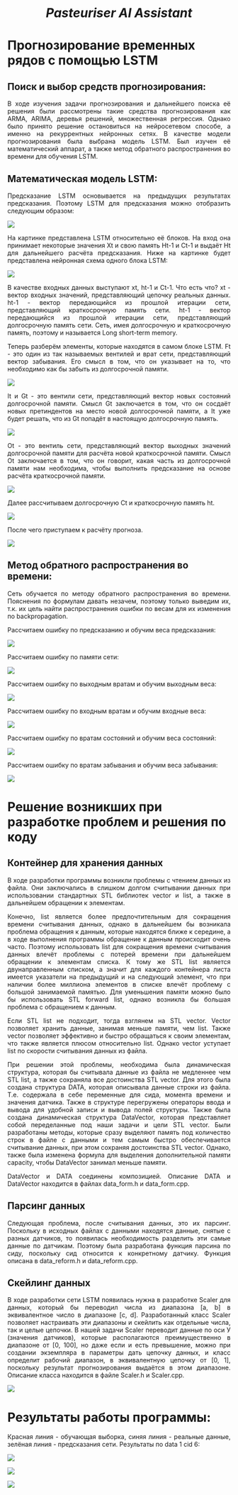 ***<h1 align = "center">Pasteuriser AI Assistant</a>***

# **Прогнозирование временных рядов с помощью LSTM**

## **Поиск и выбор средств прогнозирования:**

<p align = "justify">
В ходе изучения задачи прогнозирования и дальнейшего поиска её решения были рассмотрены такие средства прогнозирования как ARMA, ARIMA, деревья решений, множественная регрессия. Однако было принято решение остановиться на нейросетевом способе, а именно на рекуррентных нейронных сетях. В качестве модели прогнозирования была выбрана модель LSTM. Был изучен её математический аппарат, а также метод обратного распространения во времени для обучения LSTM.
</p>

## **Математическая модель LSTM:**

<p align = "justify">
Предсказание LSTM основывается на предыдущих результатах предсказания. Поэтому LSTM для предсказания можно отобразить следующим образом: 
</p>

![](images/forc.jpg)  

<p align = "justify">
На картинке представлена LSTM относительно её блоков. На вход она принимает некоторые значения Xt и свою память Ht-1 и Ct-1 и выдаёт Ht для дальнейшего расчёта предсказания. Ниже на картинке будет представлена нейронная схема одного блока LSTM:
</p>

![](images/lstm_math_model.png)  

<p align = "justify">
В качестве входных данных выступают xt, ht-1 и Ct-1. Что есть что? xt - вектор входных значений, представляющий цепочку реальных данных. ht-1 - вектор передающийся из прошлой итерации сети, представляющий краткосрочную память сети. ht-1 - вектор передающийся из прошлой итерации сети, представляющий долгосрочную память сети. Сеть, имея долгосрочную и краткосрочную память, поэтому и называется Long short-term memory.
</p>

<p align = "justify">
Теперь разберём элементы, которые находятся в самом блоке LSTM. Ft - это один из так называемых вентилей и врат сети, представляющий вектор забывания. Его смысл в том, что он указывает на то, что необходимо как бы забыть из долгосрочной памяти.
</p>

![](images/F.png)  

<p align = "justify">
It и Gt - это вентили сети, представляющий вектор новых состояний долгосрочной памяти. Смысл Gt заключается в том, что он сосдаёт новых претиндентов на место новой долгосрочной памяти, а It уже будет решать, что из Gt попадёт в настоящую долгосрочную память.
</p>

![](images/IG.png)  

<p align = "justify">
Ot - это вентиль сети, представляющий вектор выходных значений долгосрочной памяти для расчёта новой краткосрочной памяти. Смысл Ot заключается в том, что он говорит, какая часть из долгосрочной памяти нам необходима, чтобы выполнить предсказание на основе расчёта краткосрочной памяти. 
</p>

![](images/O.png)  

<p align = "justify">
Далее рассчитываем долгосрочную Ct и краткосрочную память ht.
</p>

![](images/Ch.png)  

<p align = "justify">
После чего приступаем к расчёту прогноза.
</p>

![](images/y.png)  

## **Метод обратного распространения во времени:**  

<p align = "justify">
Сеть обучается по методу обратного распространения во времени. Пояснения по формулам давать незачем, поэтому только выведим их, т.к. их цель найти распространения ошибки по весам для их изменения по backpropagation.
</p>

<p align = "justify">
Рассчитаем ошибку по предсказанию и обучим веса предсказания: 
</p>

![](images/dedy.jpg)  

<p align = "justify">
Рассчитаем ошибку по памяти сети: 
</p>

![](images/dedmemory.jpg)  

<p align = "justify">
Рассчитаем ошибку по выходным вратам и обучим выходным веса: 
</p>

![](images/dedO.jpg)  

<p align = "justify">
Рассчитаем ошибку по входным вратам и обучим входные веса: 
</p>

![](images/dedI.jpg)  

<p align = "justify">
Рассчитаем ошибку по вратам состояний и обучим веса состояний: 
</p>

![](images/dedG.jpg)  

<p align = "justify">
Рассчитаем ошибку по вратам забывания и обучим веса забывания: 
</p>

![](images/dedF.jpg)  

# **Решение возникших при разработке проблем и решения по коду**

## **Контейнер для хранения данных**

<p align = "justify">
В ходе разработки программы возникли проблемы с чтением данных из файла. Они заключались в слишком долгом считывании данных при использовании стандартных STL библиотек vector и list, а также в дальнейшем обращении к элементам. 
</p>

<p align = "justify">
Конечно, list является более предпочтительным для сокращения времени считывания данных, однако в дальнейшем бы возникала проблема обращения к данным, которые находятся ближе к середине, а в ходе выполнения программы обращение к данным происходит очень часто. Поэтому использовать list для сокращения времени считывания данных влечёт проблемы с потерей времени при дальнейшем обращении к элементам списка. К тому же STL list является двунаправленным списком, а значит для каждого контейнера листа имеется указатели на предыдущий и на следующий элемент, что при наличии более миллиона элементов в списке влечёт проблему с большой занимаемой памятью. Для уменьшения памяти можно было бы использовать STL forward list, однако возникла бы большая проблема с обращением к данным.
</p>

<p align = "justify">
Если STL list не подходит, тогда взглянем на STL vector. Vector позволяет хранить данные, занимая меньше памяти, чем list. Также vector позволяет эффективно и быстро обращаться к своим элементам, что также является плюсом относительно list. Однако vector уступает list по скорости считывания данных из файла. 
</p>

<p align = "justify">
При решении этой проблемы, необходима была динамическая структура, которая бы считывала данные из файла не медленнее чем STL list, а также сохраняла все достоинства STL vector. Для этого была создана структура DATA, которая описывала данные строки из файла. Т.е. содержала в себе переменные для сида, момента времени и значения датчика. Также в структуре перегружены операторы ввода и вывода для удобной записи и вывода полей структуры. Также была создана динамическая структура DataVector, которая представляет собой переделанные под наши задачи и цели STL vector. Были разработаны методы, которые сразу выделяют память под количество строк в файле с данными и тем самым быстро обеспечивается считывание данных, при этом сохраняя достоинства STL vector. Однако, также была изменена формула для выделения дополнительной памяти capacity, чтобы DataVector занимал меньше памяти.  

<p align = "justify">
DataVector и DATA соединены композицией. Описание DATA и DataVector находится в файлах data_form.h и data_form.cpp.
</p>

## **Парсинг данных**

<p align = "justify">
Следующая проблема, после считывания данных, это их парсинг. Поскольку в исходных файлах с данными находятся данные, снятые с разных датчиков, то появилась необходимость разделить эти самые данные по датчикам. Поэтому была разработана функция парсина по сиду, поскольку сид относится к конкретному датчику. Функция описана в data_reform.h и data_reform.cpp.
</p>

## **Скейлинг данных**

<p align = "justify">
В ходе разработки сети LSTM появилась нужна в разработке Scaler для данных, который бы переводил числа из диапазона [a, b] в эквивалентное число в диапазоне [c, d]. Разработанный класс Scaler позволяет настраивать эти диапазоны и скейлить как отдельные числа, так и целые цепочки. В нашей задачи Scaler переводит данные по оси У (значения датчиков), которые располагаются преимущественно в диапазоне от [0, 100], но даже если и есть превышение, можно при создании экземпляра в параметры дать цепочку данных, и класс определит рабочий диапазон, в эквивалентную цепочку от [0, 1], поскольку результат прогнозирования выдаётся в этом диапазоне. Описание класса находится в файле Scaler.h и Scaler.cpp.
</p>

![](images/Scaler.png)  

# **Результаты работы программы:**  

<p align = "justify">
Красная линия - обучающая выборка, синяя линия - реальные данные, зелёная линия - предсказания сети. Результаты по data 1 cid 6:
</p>

![](images/1.png)  

![](images/2.png)  

![](images/3.png)  
